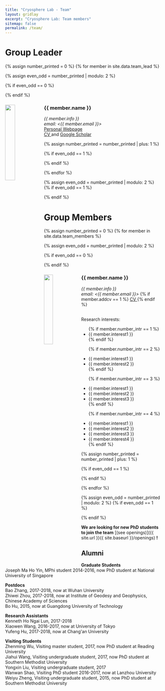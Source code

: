 ```yaml
---
title: "Cryosphere Lab - Team"
layout: gridlay
excerpt: "Cryosphere Lab: Team members"
sitemap: false
permalink: /team/
---
```


# Group Leader

{% assign number_printed = 0 %}
{% for member in site.data.team_lead %}

{% assign even_odd = number_printed | modulo: 2 %}

{% if even_odd == 0 %}
<div class="row">
{% endif %}

<div class="col-sm-6 clearfix">
  <img src="{{ site.url }}{{ site.baseurl }}/images/people/{{ member.photo }}" class="img-responsive" width="25%" style="float: left" />
  <h3>{{ member.name }}</h3>
  <i>{{ member.info }}<br>email: <{{ member.email }}></i> 
  <br>
  <a href="http://www.cuhk.edu.hk/sci/essc/people/liu.html"> Personal Webpage </a>
  <br>
  <a href="{{ site.url }}{{ site.baseurl }}/assets/{{ member.cv }}"> CV </a> and  <a href="https://scholar.google.com.hk/citations?user=5VBaQTIAAAAJ&hl=en"> Google Scholar </a>
</div>

{% assign number_printed = number_printed | plus: 1 %}

{% if even_odd == 1 %}
</div>
{% endif %}

{% endfor %}

{% assign even_odd = number_printed | modulo: 2 %}
{% if even_odd == 1 %}
</div>
{% endif %}


# Group Members

{% assign number_printed = 0 %}
{% for member in site.data.team_members %}

{% assign even_odd = number_printed | modulo: 2 %}

{% if even_odd == 0 %}
<div class="row">
{% endif %}

<div class="col-sm-6 clearfix">
  <img src="{{ site.url }}{{ site.baseurl }}/images/people/{{ member.photo }}" class="img-responsive" width="24%" style="float: left" />
  <h3>{{ member.name }}</h3>
  <i>{{ member.info }}<br>email: <{{ member.email }}></i>
  {% if member.addcv == 1 %}
  <a href="{{ site.url }}{{ site.baseurl }}/assets/{{ member.cv }}"> CV </a>
  {% endif %}
  <br>
  <br>
  <p class="mb-0"> Research interests:</p>
  <ul style="overflow: hidden" padding-left="0em" margin-top="-10px">
  {% if member.number_intr == 1 %}
  <li> {{ member.interest1 }} </li>
  {% endif %}

  {% if member.number_intr == 2 %}
  <li> {{ member.interest1 }} </li>
  <li> {{ member.interest2 }} </li>
  {% endif %}

  {% if member.number_intr == 3 %}
  <li> {{ member.interest1 }} </li>
  <li> {{ member.interest2 }} </li>
  <li> {{ member.interest3 }} </li>
  {% endif %}

  {% if member.number_intr == 4 %}
  <li> {{ member.interest1 }} </li>
  <li> {{ member.interest2 }} </li>
  <li> {{ member.interest3 }} </li>
  <li> {{ member.interest4 }} </li>
  {% endif %}
  </ul>
</div>

{% assign number_printed = number_printed | plus: 1 %}

{% if even_odd == 1 %}
</div>
{% endif %}

{% endfor %}

{% assign even_odd = number_printed | modulo: 2 %}
{% if even_odd == 1 %}
</div>
{% endif %}


 **We are  looking for new PhD students to join the team** [(see openings)]({{ site.url }}{{ site.baseurl }}/openings) **!**

## Alumni
**Graduate Students**<br />
Joseph Ma Ho Yin, MPhi student 2014-2016, now PhD student at National University of Singapore <br />

**Postdocs**<br />
Bao Zhang, 2017-2018, now at Wuhan University <br />
Zhiwei Zhou, 2017-2018, now at Institute of Geodesy and Geophysics, Chinese Academy of Sciences <br />
Bo Hu, 2015, now at Guangdong University of Technology <br />

**Research Assistants**<br />
Kenneth Ho Ngai Lun, 2017-2018 <br />
Xiaowen Wang, 2016-2017, now at University of Tokyo <br />
Yufeng Hu, 2017-2018, now at Chang'an University <br />

**Visiting Students**<br />
Zhenming Wu, Visiting master student, 2017, now PhD student at Reading University <br />
Jiahui Wang, Visiting undergraduate student, 2017, now PhD student at Southern Methodist University <br />
Yongxin Liu, Visiting undergraduate student, 2017 <br />
Wanwan Shao, Visiting PhD student 2016-2017, now at Lanzhou University <br />
Weiyu Zheng, Visiting undergraduate student, 2015, now PhD student at Southern Methodist University <br />
